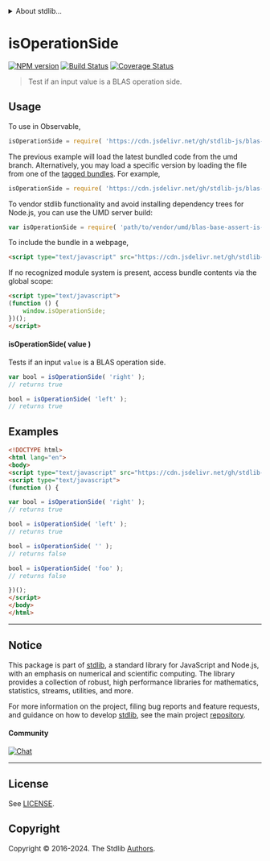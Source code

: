 <!--

@license Apache-2.0

Copyright (c) 2024 The Stdlib Authors.

Licensed under the Apache License, Version 2.0 (the "License");
you may not use this file except in compliance with the License.
You may obtain a copy of the License at

   http://www.apache.org/licenses/LICENSE-2.0

Unless required by applicable law or agreed to in writing, software
distributed under the License is distributed on an "AS IS" BASIS,
WITHOUT WARRANTIES OR CONDITIONS OF ANY KIND, either express or implied.
See the License for the specific language governing permissions and
limitations under the License.

-->


<details>
  <summary>
    About stdlib...
  </summary>
  <p>We believe in a future in which the web is a preferred environment for numerical computation. To help realize this future, we've built stdlib. stdlib is a standard library, with an emphasis on numerical and scientific computation, written in JavaScript (and C) for execution in browsers and in Node.js.</p>
  <p>The library is fully decomposable, being architected in such a way that you can swap out and mix and match APIs and functionality to cater to your exact preferences and use cases.</p>
  <p>When you use stdlib, you can be absolutely certain that you are using the most thorough, rigorous, well-written, studied, documented, tested, measured, and high-quality code out there.</p>
  <p>To join us in bringing numerical computing to the web, get started by checking us out on <a href="https://github.com/stdlib-js/stdlib">GitHub</a>, and please consider <a href="https://opencollective.com/stdlib">financially supporting stdlib</a>. We greatly appreciate your continued support!</p>
</details>

# isOperationSide

[![NPM version][npm-image]][npm-url] [![Build Status][test-image]][test-url] [![Coverage Status][coverage-image]][coverage-url] <!-- [![dependencies][dependencies-image]][dependencies-url] -->

> Test if an input value is a BLAS operation side.

<!-- Section to include introductory text. Make sure to keep an empty line after the intro `section` element and another before the `/section` close. -->

<section class="intro">

</section>

<!-- /.intro -->

<!-- Package usage documentation. -->



<section class="usage">

## Usage

To use in Observable,

```javascript
isOperationSide = require( 'https://cdn.jsdelivr.net/gh/stdlib-js/blas-base-assert-is-operation-side@umd/browser.js' )
```
The previous example will load the latest bundled code from the umd branch. Alternatively, you may load a specific version by loading the file from one of the [tagged bundles](https://github.com/stdlib-js/blas-base-assert-is-operation-side/tags). For example,

```javascript
isOperationSide = require( 'https://cdn.jsdelivr.net/gh/stdlib-js/blas-base-assert-is-operation-side@v0.0.2-umd/browser.js' )
```

To vendor stdlib functionality and avoid installing dependency trees for Node.js, you can use the UMD server build:

```javascript
var isOperationSide = require( 'path/to/vendor/umd/blas-base-assert-is-operation-side/index.js' )
```

To include the bundle in a webpage,

```html
<script type="text/javascript" src="https://cdn.jsdelivr.net/gh/stdlib-js/blas-base-assert-is-operation-side@umd/browser.js"></script>
```

If no recognized module system is present, access bundle contents via the global scope:

```html
<script type="text/javascript">
(function () {
    window.isOperationSide;
})();
</script>
```

#### isOperationSide( value )

Tests if an input `value` is a BLAS operation side.

```javascript
var bool = isOperationSide( 'right' );
// returns true

bool = isOperationSide( 'left' );
// returns true
```

</section>

<!-- /.usage -->

<!-- Package usage notes. Make sure to keep an empty line after the `section` element and another before the `/section` close. -->

<section class="notes">

</section>

<!-- /.notes -->

<!-- Package usage examples. -->

<section class="examples">

## Examples

<!-- eslint no-undef: "error" -->

```html
<!DOCTYPE html>
<html lang="en">
<body>
<script type="text/javascript" src="https://cdn.jsdelivr.net/gh/stdlib-js/blas-base-assert-is-operation-side@umd/browser.js"></script>
<script type="text/javascript">
(function () {

var bool = isOperationSide( 'right' );
// returns true

bool = isOperationSide( 'left' );
// returns true

bool = isOperationSide( '' );
// returns false

bool = isOperationSide( 'foo' );
// returns false

})();
</script>
</body>
</html>
```

</section>

<!-- /.examples -->

<!-- Section to include cited references. If references are included, add a horizontal rule *before* the section. Make sure to keep an empty line after the `section` element and another before the `/section` close. -->

<section class="references">

</section>

<!-- /.references -->

<!-- Section for related `stdlib` packages. Do not manually edit this section, as it is automatically populated. -->

<section class="related">

</section>

<!-- /.related -->

<!-- Section for all links. Make sure to keep an empty line after the `section` element and another before the `/section` close. -->


<section class="main-repo" >

* * *

## Notice

This package is part of [stdlib][stdlib], a standard library for JavaScript and Node.js, with an emphasis on numerical and scientific computing. The library provides a collection of robust, high performance libraries for mathematics, statistics, streams, utilities, and more.

For more information on the project, filing bug reports and feature requests, and guidance on how to develop [stdlib][stdlib], see the main project [repository][stdlib].

#### Community

[![Chat][chat-image]][chat-url]

---

## License

See [LICENSE][stdlib-license].


## Copyright

Copyright &copy; 2016-2024. The Stdlib [Authors][stdlib-authors].

</section>

<!-- /.stdlib -->

<!-- Section for all links. Make sure to keep an empty line after the `section` element and another before the `/section` close. -->

<section class="links">

[npm-image]: http://img.shields.io/npm/v/@stdlib/blas-base-assert-is-operation-side.svg
[npm-url]: https://npmjs.org/package/@stdlib/blas-base-assert-is-operation-side

[test-image]: https://github.com/stdlib-js/blas-base-assert-is-operation-side/actions/workflows/test.yml/badge.svg?branch=v0.0.2
[test-url]: https://github.com/stdlib-js/blas-base-assert-is-operation-side/actions/workflows/test.yml?query=branch:v0.0.2

[coverage-image]: https://img.shields.io/codecov/c/github/stdlib-js/blas-base-assert-is-operation-side/main.svg
[coverage-url]: https://codecov.io/github/stdlib-js/blas-base-assert-is-operation-side?branch=main

<!--

[dependencies-image]: https://img.shields.io/david/stdlib-js/blas-base-assert-is-operation-side.svg
[dependencies-url]: https://david-dm.org/stdlib-js/blas-base-assert-is-operation-side/main

-->

[chat-image]: https://img.shields.io/gitter/room/stdlib-js/stdlib.svg
[chat-url]: https://app.gitter.im/#/room/#stdlib-js_stdlib:gitter.im

[stdlib]: https://github.com/stdlib-js/stdlib

[stdlib-authors]: https://github.com/stdlib-js/stdlib/graphs/contributors

[umd]: https://github.com/umdjs/umd
[es-module]: https://developer.mozilla.org/en-US/docs/Web/JavaScript/Guide/Modules

[deno-url]: https://github.com/stdlib-js/blas-base-assert-is-operation-side/tree/deno
[deno-readme]: https://github.com/stdlib-js/blas-base-assert-is-operation-side/blob/deno/README.md
[umd-url]: https://github.com/stdlib-js/blas-base-assert-is-operation-side/tree/umd
[umd-readme]: https://github.com/stdlib-js/blas-base-assert-is-operation-side/blob/umd/README.md
[esm-url]: https://github.com/stdlib-js/blas-base-assert-is-operation-side/tree/esm
[esm-readme]: https://github.com/stdlib-js/blas-base-assert-is-operation-side/blob/esm/README.md
[branches-url]: https://github.com/stdlib-js/blas-base-assert-is-operation-side/blob/main/branches.md

[stdlib-license]: https://raw.githubusercontent.com/stdlib-js/blas-base-assert-is-operation-side/main/LICENSE

</section>

<!-- /.links -->
